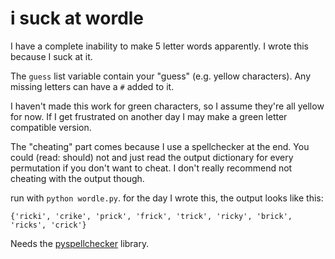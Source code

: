 # i suck at wordle

I have a complete inability to make 5 letter words apparently. I wrote this because I suck at it.

The `guess` list variable contain your "guess" (e.g. yellow characters). Any missing letters can have a `#` added to it.

I haven't made this work for green characters, so I assume they're all yellow for now.
If I get frustrated on another day I may make a green letter compatible version.

The "cheating" part comes because I use a spellchecker at the end. You could (read: should) not and just read the output dictionary for every permutation if you don't want to cheat. I don't really recommend not cheating with the output though.

run with `python wordle.py`. 
for the day I wrote this, the output looks like this:
```
{'ricki', 'crike', 'prick', 'frick', 'trick', 'ricky', 'brick', 'ricks', 'crick'}
```

Needs the [pyspellchecker](https://pyspellchecker.readthedocs.io/en/latest/) library.

